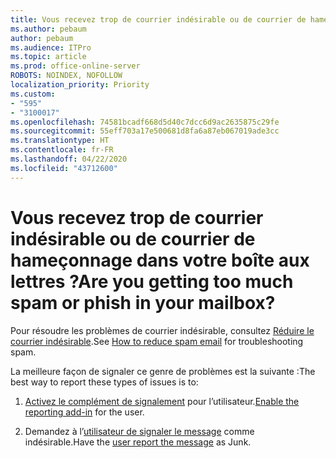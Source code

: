 ```yaml
---
title: Vous recevez trop de courrier indésirable ou de courrier de hameçonnage dans votre boîte aux lettres ?
ms.author: pebaum
author: pebaum
ms.audience: ITPro
ms.topic: article
ms.prod: office-online-server
ROBOTS: NOINDEX, NOFOLLOW
localization_priority: Priority
ms.custom:
- "595"
- "3100017"
ms.openlocfilehash: 74581bcadf668d5d40c7dcc6d9ac2635875c29fe
ms.sourcegitcommit: 55eff703a17e500681d8fa6a87eb067019ade3cc
ms.translationtype: HT
ms.contentlocale: fr-FR
ms.lasthandoff: 04/22/2020
ms.locfileid: "43712600"
---
```

# <a name="are-you-getting-too-much-spam-or-phish-in-your-mailbox"></a><span data-ttu-id="9e011-102">Vous recevez trop de courrier indésirable ou de courrier de hameçonnage dans votre boîte aux lettres ?</span><span class="sxs-lookup"><span data-stu-id="9e011-102">Are you getting too much spam or phish in your mailbox?</span></span>

<span data-ttu-id="9e011-103">Pour résoudre les problèmes de courrier indésirable, consultez [Réduire le courrier indésirable](https://docs.microsoft.com/office365/securitycompliance/reduce-spam-email).</span><span class="sxs-lookup"><span data-stu-id="9e011-103">See [How to reduce spam email](https://docs.microsoft.com/office365/securitycompliance/reduce-spam-email) for troubleshooting spam.</span></span>
  
<span data-ttu-id="9e011-104">La meilleure façon de signaler ce genre de problèmes est la suivante :</span><span class="sxs-lookup"><span data-stu-id="9e011-104">The best way to report these types of issues is to:</span></span>
  
1. <span data-ttu-id="9e011-105">[Activez le complément de signalement](https://docs.microsoft.com/office365/securitycompliance/enable-the-report-message-add-in) pour l’utilisateur.</span><span class="sxs-lookup"><span data-stu-id="9e011-105">[Enable the reporting add-in](https://docs.microsoft.com/office365/securitycompliance/enable-the-report-message-add-in) for the user.</span></span>

2. <span data-ttu-id="9e011-106">Demandez à l’[utilisateur de signaler le message](https://support.office.com/article/b5caa9f1-cdf3-4443-af8c-ff724ea719d2) comme indésirable.</span><span class="sxs-lookup"><span data-stu-id="9e011-106">Have the [user report the message](https://support.office.com/article/b5caa9f1-cdf3-4443-af8c-ff724ea719d2) as Junk.</span></span>
